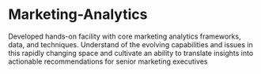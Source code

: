 # Marketing-Analytics
Developed hands-on facility with core marketing analytics frameworks, data, and techniques. Understand of the evolving capabilities and issues in this rapidly changing space and cultivate an ability to translate insights into actionable recommendations for senior marketing executives

